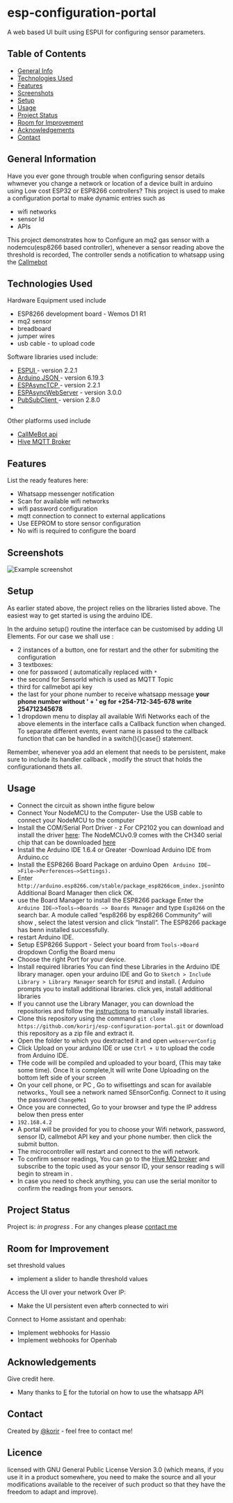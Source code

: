 # esp-configuration-portal
A web based UI built using ESPUI for configuring sensor parameters.


## Table of Contents
* [General Info](#general-information)
* [Technologies Used](#technologies-used)
* [Features](#features)
* [Screenshots](#screenshots)
* [Setup](#setup)
* [Usage](#usage)
* [Project Status](#project-status)
* [Room for Improvement](#room-for-improvement)
* [Acknowledgements](#acknowledgements)
* [Contact](#contact)
<!-- * [License](#license) -->


## General Information
Have you ever gone through trouble when configuring sensor details whwnever you change a network or location of a device built in arduino using Low cost ESP32 or ESP8266 controllers? This project is used to make a configuration portal to make dynamic  entries such as 
- wifi networks
- sensor Id
- APIs 

This project demonstrates how to Configure an mq2 gas sensor with a nodemcu(esp8266 based controller), whenever a sensor reading above the threshold is recorded, The controller sends a notification to whatsapp using the <a href= "https://www.callmebot.com">Callmebot</a>

<!-- You don't have to answer all the questions - just the ones relevant to your project. -->


## Technologies Used

Hardware Equipment used include
- ESP8266 development board - Wemos D1 R1
- mq2 sensor 
- breadboard
- jumper wires
- usb cable - to upload code

Software libraries used include:
- <a href="https://github.com/s00500/ESPUI">ESPUI </a>- version 2.2.1
- <a href="https://github.com/s00500/ESPUI">Arduino JSON </a>- version 6.19.3
- <a href="https://github.com/me-no-dev/ESPAsyncTCP">ESPAsyncTCP </a>- version 2.2.1
- <a href="https://github.com/esphome/ESPAsyncWebServer">ESPAsyncWebServer</a> - version 3.0.0
- <a href= "https://github.com/knolleary/pubsubclient">PubSubClient </a> - version 2.8.0
-
Other platforms used include
- <a href= "https://www.callmebot.com">CallMeBot api</a>
- <a href= "http://www.hivemq.com/demos/websocket-client/">Hive MQTT Broker </a>


## Features
List the ready features here:
- Whatsapp messenger notification
- Scan for available wifi networks
- wifi password configuration
- mqtt connection to connect to external applications
- Use EEPROM to store sensor configuration
- No wifi is required to configure the board

## Screenshots
![Example screenshot](./img/screenshot.png)
<!-- If you have screenshots you'd like to share, include them here. -->


## Setup
As earlier stated above, the project relies on the libraries listed above.
The easiest way to get started is using the arduino IDE. 

In the arduino setup() routine the interface can be customised by adding UI Elements. For our case we shall use :
- 2 instances of a button, one for restart and the other for submiting the configuration
- 3 textboxes:
 - one for password ( automatically replaced with `*` 
 - the second for SensorId  which is used as MQTT Topic 
 - third for callmebot api key 
 - the last for your phone number to receive whatsapp message  <strong>your phone number without ' + ' eg for +254-712-345-678 write 254712345678</strong>
- 1 dropdown menu to display all available Wifi Networks
each of the above elements in the interface calls a  Callback function when changed. 
To separate different events, event name is passed to the callback function that can be handled in a switch(){}case{} statement. 

Remember, whenever yoa add an element that needs to be persistent, make sure to include its handler callback , modify the struct that holds the configurationand thets all.

## Usage
* Connect the circuit as shown inthe figure below
* Connect Your NodeMCU to the Computer- Use the USB cable to connect your NodeMCU to the computer
*  Install the COM/Serial Port Driver - z For CP2102 you can download and install the driver [here](https://www.silabs.com/products/development-tools/software/usb-to-uart-bridge-vcp-drivers): The NodeMCUv0.9 comes with the CH340 serial chip that can be downloaded [here](https://github.com/nodemcu/nodemcu-devkit/tree/master/Drivers) 
*  Install the Arduino IDE 1.6.4 or Greater -Download Arduino IDE from Arduino.cc 
*  Install the ESP8266 Board Package on arduino  Open ` Arduino IDE–>File–>Perferences–>Settings).`
*  Enter `http://arduino.esp8266.com/stable/package_esp8266com_index.json`into Additional Board Manager then click OK.
*  use the Board Manager to install the ESP8266 package Enter the `Arduino IDE–>Tools–>Boards –> Boards Manager` and type `Esp8266` on the search bar. A module called “esp8266 by esp8266 Community” will show , select the latest version and click “Install“. The ESP8266 package has benn installed successfully.
*  restart Arduino IDE.
*  Setup ESP8266 Support - Select your board from `Tools->Board` dropdown Config the Board menu 
*  Choose the right Port for your device. 
*  Install required libraries You can find these Libraries  in the Arduino IDE library manager. open your arduino IDE and Go to  `Sketch > Include Library > Library Manager`  search for `ESPUI` and install. ( Arduino prompts you to install additional libraries. click yes, install additional libraries
*  If you cannot use the Library Manager, you can download the repositories and follow the [instructions](https://learn.adafruit.com/adafruit-all-about-arduino-libraries-install-use/how-to-install-a-library) to manually install libraries.
*  Clone this repository using the command  ``` git clone https://github.com/korirj/esp-configuration-portal.git ``` or download this repository as a zip file and extract it.
*  Open the folder to which you dextracted it and open `webserverConfig`
*  Click Upload on your arduino IDE or use `Ctrl + U` to upload the code from Arduino IDE.
*  THe code will be compiled and uploaded to your board, (This may take some time). Once It is complete,It will write Done Uploading on the bottom left side of your screen
*  On your cell phone, or PC , Go to wifisettings and scan for available networks., Youll see a network named SEnsorConfig. Connect to it using the password `ChangeMe1` 
*  Once you are connected, Go to your browser and type the IP address below then press enter 
*  `192.168.4.2`
*  A portal will be provided for you to choose your Wifi network, password,  sensor ID, callmebot API key and your phone number. then click the submit button.
*  The microcontroller will restart and connect to the wifi network.
*  To confirm sensor readings, You can go to the [Hive MQ broker](http://www.hivemq.com/demos/websocket-client/) and subscribe to the topic used as your sensor ID, your sensor reading s will begin to stream in . 
*  In case you need to check anything, you can use the serial monitor to confirm the readings from your sensors.



## Project Status
Project is: _in progress_ . For any changes please [contact me ](https://japhethkorir.netlify.app/contact)

## Room for Improvement
set threshold values
- implement a slider to handle threshold values

Access the UI over your network Over IP:
- Make the UI persistent even afterb connected to wiri


Connect to Home assistant and openhab:
- Implement webhooks for Hassio
- Implement webhooks for Openhab


## Acknowledgements
Give credit here.
- Many thanks to [E](https://arduinodiy.wordpress.com/2021/07/14/sending-messages-through-signal/) for the tutorial on how to use the whatsapp API


## Contact
Created by [@korir](https://japhethkorir.netlify.app/) - feel free to contact me!

## Licence
 licensed with GNU General Public License Version 3.0 (which means, if you use it in a product somewhere, you need to make the source and all your modifications available to the receiver of such product so that they have the freedom to adapt and improve).
